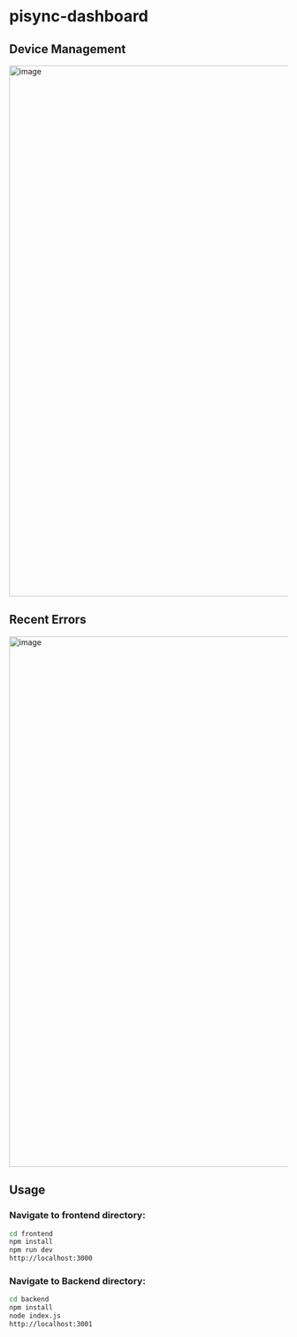 # pisync-dashboard

## Device Management
<img width="959" alt="image" src="https://github.com/user-attachments/assets/a7fcab08-2f34-4da3-8be1-4e49431fe580" />

## Recent Errors
<img width="958" alt="image" src="https://github.com/user-attachments/assets/bd1f1321-9a0d-448c-b582-3046488ed7d6" />

## Usage

### Navigate to frontend directory:
   ```bash
cd frontend
npm install
npm run dev
http://localhost:3000
```

### Navigate to Backend directory:
   ```bash
cd backend
npm install
node index.js
http://localhost:3001
```
